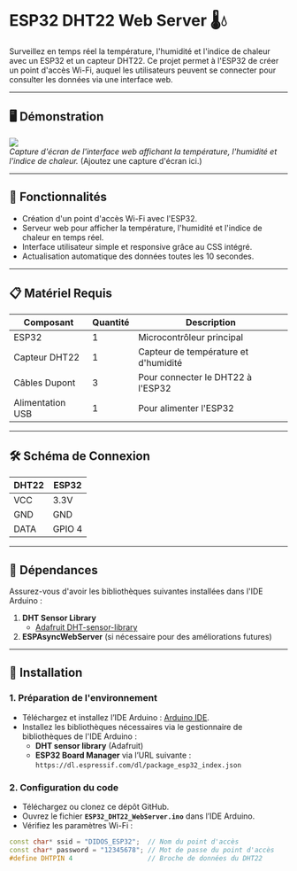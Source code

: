 # **ESP32 DHT22 Web Server 🌡️💧**  

Surveillez en temps réel la température, l'humidité et l'indice de chaleur avec un ESP32 et un capteur DHT22. Ce projet permet à l'ESP32 de créer un point d'accès Wi-Fi, auquel les utilisateurs peuvent se connecter pour consulter les données via une interface web.

---

## **🖥️ Démonstration**  
![](demo-image.png)  
*Capture d'écran de l'interface web affichant la température, l'humidité et l'indice de chaleur.* (Ajoutez une capture d'écran ici.)

---

## **🚀 Fonctionnalités**  
- Création d'un point d'accès Wi-Fi avec l'ESP32.  
- Serveur web pour afficher la température, l'humidité et l'indice de chaleur en temps réel.  
- Interface utilisateur simple et responsive grâce au CSS intégré.  
- Actualisation automatique des données toutes les 10 secondes.

---

## **📋 Matériel Requis**  

| **Composant**           | **Quantité** | **Description** |
|-------------------------|--------------|-----------------|
| ESP32                    | 1            | Microcontrôleur principal |
| Capteur DHT22            | 1            | Capteur de température et d'humidité |
| Câbles Dupont            | 3            | Pour connecter le DHT22 à l'ESP32 |
| Alimentation USB         | 1            | Pour alimenter l'ESP32 |

---

## **🛠️ Schéma de Connexion**  

| **DHT22**  | **ESP32**  |
|------------|------------|
| VCC        | 3.3V       |
| GND        | GND        |
| DATA       | GPIO 4     |

---

## **📁 Dépendances**  

Assurez-vous d'avoir les bibliothèques suivantes installées dans l'IDE Arduino :  
1. **DHT Sensor Library**  
   - [Adafruit DHT-sensor-library](https://github.com/adafruit/DHT-sensor-library)  
2. **ESPAsyncWebServer** (si nécessaire pour des améliorations futures)

---

## **🔧 Installation**  

### 1. **Préparation de l'environnement**  
- Téléchargez et installez l’IDE Arduino : [Arduino IDE](https://www.arduino.cc/en/software).  
- Installez les bibliothèques nécessaires via le gestionnaire de bibliothèques de l'IDE Arduino :
  - **DHT sensor library** (Adafruit)
  - **ESP32 Board Manager** via l’URL suivante :  
    `https://dl.espressif.com/dl/package_esp32_index.json`  

### 2. **Configuration du code**  
- Téléchargez ou clonez ce dépôt GitHub.  
- Ouvrez le fichier **`ESP32_DHT22_WebServer.ino`** dans l’IDE Arduino.  
- Vérifiez les paramètres Wi-Fi :  

```cpp
const char* ssid = "DIDOS_ESP32";  // Nom du point d'accès
const char* password = "12345678"; // Mot de passe du point d'accès
#define DHTPIN 4                   // Broche de données du DHT22
